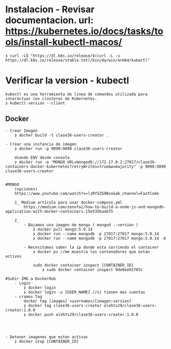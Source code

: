 # Instalacion - Revisar documentacion. url: https://kubernetes.io/docs/tasks/tools/install-kubectl-macos/

    ❯ curl -LO "https://dl.k8s.io/release/$(curl -L -s https://dl.k8s.io/release/stable.txt)/bin/darwin/arm64/kubectl"

# Verificar la version - kubectl

    kubectl es una herramienta de línea de comandos utilizada para interactuar con clústeres de Kubernetes. 
    ❯ kubectl version --client

## Docker

    - Crear Imagen
        ❯ docker build -t clase36-users-creator .

    - Crear una instancia de imagen
        ❯ docker run -p 9090:9090 clase36-users-creator

        Usando ENV desde consola
        ❯ docker run -e "MONGO_URL=mongodb://172.17.0.2:27017/clase36-containers-docker-kubernetes?retryWrites=true&w=majority" -p 9090:9090 clase36-users-creator


    #MONGO
        (opciones)
        https://www.youtube.com/watch?v=lzRY5Z59Bso&ab_channel=FaztCode

        1_ Medium articulo para usar docker-compose.yml
            https://medium.com/zenofai/how-to-build-a-node-js-and-mongodb-application-with-docker-containers-15e535baabf5

        2_ 
            - Bajamos una imagen de mongo ( mongod --version )
                ❯ docker pull mongo:5.0.14
                ❯ docker run --name mongodb -p 27017:27017 mongo:5.0.14
                ❯ docker run --name mongodb -p 27017:27017 mongo:5.0.14 -d

            - Necesitamos saber la ip donde esta corriendo el container
                ❯ docker ps //me muestra los contenedores que estan activos
                
                sudo docker container inspect [CONTAINER_ID]
                    ❯ sudo docker container inspect 9de8ee01f85c

    #Subir IMG a DockerHub
        - Login
            ❯ docker login
            ❯ docker login -u [USER_NAME] //si tienen mas cuentas
        - cramos Tag
            docker tag [imagen] <username>/[imagen:version]
            ❯ docker tag clase36-users-creator alehts29/clase36-users-creator:1.0.0
            ❯ docker push alehts29/clase36-users-creator:1.0.0




    - Detener imagenes que esten activas
        ❯ docker stop [CONTAINER_ID]

